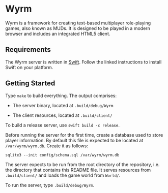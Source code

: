# Wyrm

Wyrm is a framework for creating text-based multiplayer role-playing games, also
known as MUDs. It is designed to be played in a modern browser and includes an
integrated HTML5 client.

## Requirements

The Wyrm server is written in [Swift](https://swift.org). Follow the linked
instructions to install Swift on your platform.

## Getting Started

Type `make` to build everything. The output comprises:

- The server binary, located at `.build/debug/Wyrm`

- The client resources, located at `.build/client/`

To build a release server, use `swift build -c release`.

Before running the server for the first time, create a database used to store
player information. By default this file is expected to be located at
`/var/wyrm/wyrm.db`. Create it as follows:

    sqlite3 --init config/schema.sql /var/wyrm/wyrm.db

The server expects to be run from the root directory of the repository, i.e. the
directory that contains this README file. It serves resources from
`.build/client/` and loads the game world from `World/`.

To run the server, type `.build/debug/Wyrm`.

